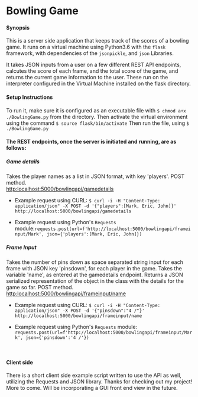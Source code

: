 # Bowling Game

<h4>Synopsis</h4>
This is a server side application that keeps track of the scores of a bowling game. It runs on a virtual machine using Python3.6 with the <code>flask</code> framework, with dependencies of the <code>jsonpickle</code>, and <code>json</code> Libraries.

It takes JSON inputs from a user on a few different REST API endpoints, calcutes the score of each frame, and the total score of the game, and returns the current game information to the user. These run on the interpreter configured in the Virtual Machine installed on the flask directory.

<h4>Setup Instructions</h4>
To run it, make sure it is configured as an executable file with <code>$ chmod a+x ./BowlingGame.py</code> from the directory. Then activate the virtual environment using the command <code>$ source flask/bin/activate</code> Then run the file, using <code>$ ./BowlingGame.py</code>

<h4>The REST endpoints, once the server is initiated and running, are as follows:<h4>
<h5>Game details</h5>
Takes the player names as a list in JSON format, with key 'players'. POST method.<br>
<a href=http:localhost:5000/bowlingapi/gamedetails>http:localhost:5000/bowlingapi/gamedetails</a>
<ul>
  <li><p>Example request using CURL: <code>$ curl -i -H "Content-Type: application/json" -X POST -d '{"players":[Mark, Eric, John]}' http://localhost:5000/bowlingapi/gamedetails</code></p></li>
  <li><p>Example request using Python's <code>Requests</code> module:<code>requests.post(url=f'http://localhost:5000/bowlingapi/frameinput/Mark', json={'players':[Mark, Eric, John]})</code></p></li></ul>

<h5>Frame Input</h5>
Takes the number of pins down as space separated string input for each frame with JSON key 'pinsdown', for each player in the game. Takes the variable 'name', as entered at the gamedetails endpoint. Returns a JSON serialized representation of the object in the class with the details for the game so far. POST method.<br>
<a href=http:localhost:5000/bowlingapi/frameinput/name>http:localhost:5000/bowlingapi/frameinput/name</a>
<ul>
  <li><p>Example request using CURL: <code>$ curl -i -H "Content-Type: application/json" -X POST -d '{"pinsdown":"4 /"}' http://localhost:5000/bowlingapi/frameinput/name</code><p></li>
  <li><p>Example request using Python's <code>Requests</code> module: <code>requests.post(url=f'http://localhost:5000/bowlingapi/frameinput/Mark', json={'pinsdown':'4 /'})</code></p></li></ul>
  <br>
  
<h4>Client side</h4>
<p>There is a short client side example script written to use the API as well, utilizing the Requests and JSON library.
Thanks for checking out my project! More to come. Will be incorporating a GUI front end view in the future.</p>
